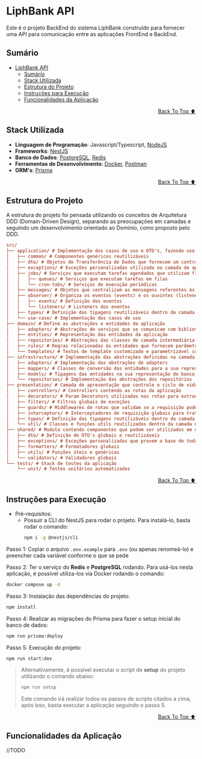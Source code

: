 # LiphBank API

Este é o projeto BackEnd do sistema LiphBank construído para fornecer uma API para comunicação entre as aplicações FrontEnd e BackEnd.

## Sumário

- [LiphBank API](#liphbank-api)
  - [Sumário](#sumário)
  - [Stack Utilizada](#stack-utilizada)
  - [Estrutura do Projeto](#estrutura-do-projeto)
  - [Instruções para Execução](#instruções-para-execução)
  - [Funcionalidades da Aplicação](#funcionalidades-da-aplicação)

<div align="right">

[Back To Top ⬆️](#liphbank-api)
</div>

## Stack Utilizada

- **Linguagem de Programação**: Javascript/Typescript, [NodeJS](https://nodejs.org/pt)
- **Frameworks**: [NestJS](https://nestjs.com/)
- **Banco de Dados**: [PostgreSQL](https://www.postgresql.org/), [Redis](https://redis.io/)
- **Ferramentas de Desenvolvimento**: [Docker](https://www.docker.com/), [Postman](https://www.postman.com/)
- **ORM's**: [Prisma](https://www.prisma.io/)

<div align="right">

[Back To Top ⬆️](#liphbank-api)
</div>

## Estrutura do Projeto

A estrutura do projeto foi pensada utilizando os conceitos de Arquitetura DDD (Domain-Driven Design), separando as preocupações em camadas e seguindo um desenvolvimento orientado ao Domínio, como proposto pelo DDD.

```ini
src/
├── application/ # Implementação dos casos de uso e DTO's, fazendo uso das abstrações definidas no domínio
│   ├── common/ # Componentes genéricos reutilizáveis
│   ├── dto/ # Objetos de Transferência de Dados que fornecem um contrato de entrada para os Casos de Uso
│   ├── exceptions/ # Exceções personalizadas utilizada na camada de aplicação
│   ├── jobs/ # Serviços que executam tarefas agendados que utilizam filas (queues) ou são executadas periodicamente (cron jobs)
│   │   ├── queues/ # Serviços que executam tarefas em filas
│   │   └── cron-tabs/ # Serviços de execução periódicas
│   ├── messages/ # Objetos que centralizam as mensagens referentes às entidades do domínio
│   ├── observer/ # Organiza os eventos (events) e os ouvintes (listeners) destes eventos
│   │   ├── events/ # Definição dos eventos
│   │   └── listeners/ # Listeners dos eventos
│   ├── types/ # Definição das tipagens reutilizáveis dentro da camada de aplicação
│   └── use-case/ # Implementação dos casos de uso
├── domain/ # Define as abstrações e entidades da aplicação
│   ├── adapters/ # Abstrações de serviços que se comunicam com bibliotecas externos ou lógica específica
│   ├── entities/ # Representação das entidades da aplicação
│   ├── repositories/ # Abstrações das classes de camada intermediária entre a aplicação e o banco de dados
│   ├── rules/ # Regras relacionadas às entidades que fornecem parâmetros como valores padrão e configurações específicas
│   └── templates/ # Textos de template customizado e parametrizável com base em variáveis dinâmicas
├── infrastructure/ # Implementação das abstrações definidas na camada de domínio
│   ├── adapters/ # Implementação das abstrações de adapters
│   ├── mappers/ # Classes de conversão das entidades para a sua representação do banco de dados (Model) e vice-versa
│   ├── models/ # Tipagens das entidades na sua representação do banco de dados
│   └── repositories/ # Implementação das abstrações dos repositórios
├── presentation/ # Camada de apresentação que controle o ciclo de vida das requisições (Entrada e Saída de dados da requisição)
│   ├── controllers/ # Controllers contendo as rotas da aplicação
│   ├── decorators/ # Param Decorators utilizadas nas rotas para extração de dados da requisição
│   ├── filters/ # Filtros globais de exceções
│   ├── guards/ # Middlewares de rotas que validam se a requisição pode ou não ser prosseguida
│   ├── interceptors/ # Interceptadores de requisição globais para trativa de resposta
│   ├── types/ # Definição das tipagens reutilizáveis dentro da camada de apresentação
│   └── util/ # Classes e funções utils reutilizados dentro da camada de apresentação
├── shared/ # Modulo contendo componentes que podem ser utilizados em qualquer camada
│   ├── dto/ # Definição de DTO's globais e reutilizáveis
│   ├── exceptions/ # Exceções personalizadas que provem a base de todas as outras exceções definidas na aplicação
│   ├── formatters/ # Formatadores globais
│   ├── utils/ # Funções úteis e genéricas
│   └── validators/ # Validadores globais
└── tests/ # Stack de testes da aplicação
    └── unit/ # Testes unitários automatizados
```

<div align="right">

[Back To Top ⬆️](#liphbank-api)
</div>

## Instruções para Execução

- Pré-requisitos:
  - Possuir a CLI do NestJS para rodar o projeto. Para instalá-lo, basta rodar o comando:
    ```bash
    npm i -g @nestjs/cli
    ```

Passo 1: Copiar o arquivo `.env.example` para `.env` (ou apenas renomeá-lo) e preencher cada variável conforme o que se pede

Passo 2: Ter o serviço do **Redis** e **PostgreSQL** rodando. Para usá-los nesta aplicação, é possível utiliza-los via Docker rodando o comando:

```bash
docker compose up -d
```

Passo 3: Instalação das dependências do projeto:

```bash
npm install
```

Passo 4: Realizar as migrações do Prisma para fazer o setup inicial do banco de dados:

```bash
npm run prisma:deploy
```

Passo 5: Execução do projeto:

```bash
npm run start:dev
```

> Alternativamente, é possível executar o script de **setup** do projeto utilizando o comando abaixo:
>
> ```bash
> npm run setup
> ```
> Este comando irá realizar todos os passos de scripts citados a cima, após isso, basta executar a aplicação seguindo o passo 5.

<div align="right">

[Back To Top ⬆️](#liphbank-api)
</div>

## Funcionalidades da Aplicação

//TODO